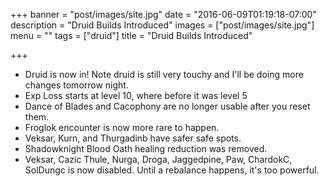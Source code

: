 +++
banner = "post/images/site.jpg"
date = "2016-06-09T01:19:18-07:00"
description = "Druid Builds Introduced"
images = ["post/images/site.jpg"]
menu = ""
tags = ["druid"]
title = "Druid Builds Introduced"

+++
* Druid is now in! Note druid is still very touchy and I'll be doing more changes tomorrow night.
* Exp Loss starts at level 10, where before it was level 5
* Dance of Blades and Cacophony are no longer usable after you reset them.
* Froglok encounter is now more rare to happen.
* Veksar, Kurn, and Thurgadinb have safer safe spots.
* Shadowknight Blood Oath healing reduction was removed.
* Veksar, Cazic Thule, Nurga, Droga, Jaggedpine, Paw, ChardokC, SolDungc is now disabled. Until a rebalance happens, it's too powerful.
<!--more-->